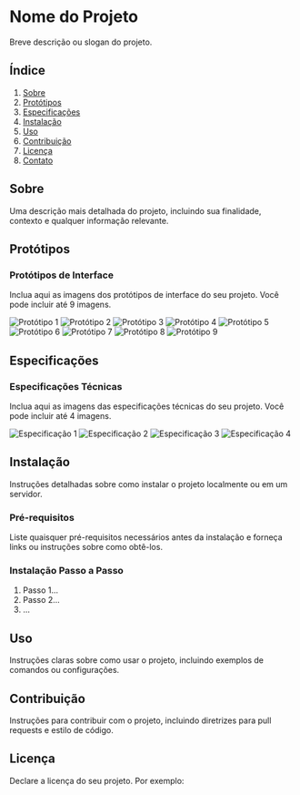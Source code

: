 # Nome do Projeto

Breve descrição ou slogan do projeto.

## Índice

1. [Sobre](#sobre)
2. [Protótipos](#protótipos)
3. [Especificações](#especificações)
4. [Instalação](#instalação)
5. [Uso](#uso)
6. [Contribuição](#contribuição)
7. [Licença](#licença)
8. [Contato](#contato)

## Sobre

Uma descrição mais detalhada do projeto, incluindo sua finalidade, contexto e qualquer informação relevante.

## Protótipos

### Protótipos de Interface

Inclua aqui as imagens dos protótipos de interface do seu projeto. Você pode incluir até 9 imagens.

![Protótipo 1](images/prototipo1.png)
![Protótipo 2](images/prototipo2.png)
![Protótipo 3](images/prototipo3.png)
![Protótipo 4](images/prototipo4.png)
![Protótipo 5](images/prototipo5.png)
![Protótipo 6](images/prototipo6.png)
![Protótipo 7](images/prototipo7.png)
![Protótipo 8](images/prototipo8.png)
![Protótipo 9](images/prototipo9.png)

## Especificações

### Especificações Técnicas

Inclua aqui as imagens das especificações técnicas do seu projeto. Você pode incluir até 4 imagens.

![Especificação 1](images/especificacao1.png)
![Especificação 2](images/especificacao2.png)
![Especificação 3](images/especificacao3.png)
![Especificação 4](images/especificacao4.png)

## Instalação

Instruções detalhadas sobre como instalar o projeto localmente ou em um servidor.

### Pré-requisitos

Liste quaisquer pré-requisitos necessários antes da instalação e forneça links ou instruções sobre como obtê-los.

### Instalação Passo a Passo

1. Passo 1...
2. Passo 2...
3. ...

## Uso

Instruções claras sobre como usar o projeto, incluindo exemplos de comandos ou configurações.

## Contribuição

Instruções para contribuir com o projeto, incluindo diretrizes para pull requests e estilo de código.

## Licença

Declare a licença do seu projeto. Por exemplo:


